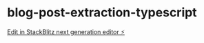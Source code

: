 # blog-post-extraction-typescript

[Edit in StackBlitz next generation editor ⚡️](https://stackblitz.com/~/github.com/hamisbela/blog-post-extraction-typescript)